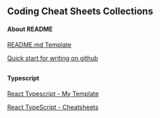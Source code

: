 
## Coding Cheat Sheets Collections

#### About README
[README.md Template](https://github.com/johnreylayague/code-snippet/blob/main/readme-template.md)

[Quick start for writing on github](https://docs.github.com/en/get-started/writing-on-github/getting-started-with-writing-and-formatting-on-github/quickstart-for-writing-on-github)

##

#### Typescript
[React Typescript - My Template](https://github.com/johnreylayague/code-snippet/blob/main/typescript.md)

[React TypeScript - Cheatsheets](https://react-typescript-cheatsheet.netlify.app)
